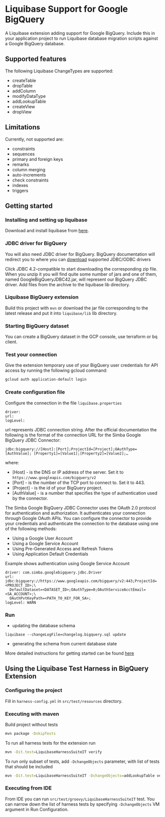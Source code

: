 # Liquibase Support for Google BigQuery

A Liquibase extension adding support for Google BigQuery.
Include this in your application project to run Liquibase database migration scripts
against a Google BigQuery database.

## Supported features

The following Liquibase ChangeTypes are supported:

- createTable
- dropTable
- addColumn
- modifyDataType
- addLookupTable
- createView
- dropView

## Limitations

Currently, not supported are:

- constraints
- sequences
- primary and foreign keys
- remarks
- column merging
- auto-increments
- check constraints
- indexes
- triggers

## Getting started

### Installing and setting up liquibase

Download and install liquibase from
[here](https://docs.liquibase.com/install/liquibase-windows.html).

### JDBC driver for BigQuery

You will also need JDBC driver for BigQuery.
BigQuery documentation will redirect you to where you can
[download](https://cloud.google.com/bigquery/docs/reference/odbc-jdbc-drivers)
supported JDBC/ODBC drivers

Click JDBC 4.2-compatible to start downloading the corresponding zip file.
When you unzip it you will find quite some number of jars and one of them,
named GoogleBigQueryJDBC42.jar,
will represent our BigQuery JDBC driver.
Add files from the archive to the liquibase lib directory.

### Liquibase BigQuery extension

Build this project with `mvn` or download the jar file
corresponding to the latest release and put it
into `liquibase/lib` lib directory.

### Starting BigQuery dataset

You can create a BigQuery dataset in the GCP console, use terraform or bq client.

### Test your connection

Give the extension temporary use of your BigQuery user credentials for API access
by running the following gcloud command:

```sh
gcloud auth application-default login
```

### Create configuration file

Configure the connection in the file `liquibase.properties`

```properties
driver:
url:
logLevel:
```

url represents JDBC connection string.
After the official documentation the following is the format of the
connection URL for the Simba Google BigQuery JDBC Connector:

`jdbc:bigquery://[Host]:[Port];ProjectId=[Project];OAuthType= [AuthValue];
[Property1]=[Value1];[Property2]=[Value2];…`

where:

- [Host] - is the DNS or IP address of the server.
Set it to `https://www.googleapis.com/bigquery/v2`
- [Port] - is the number of the TCP port to connect to. Set it to 443.
- [Project] - is the id of your BigQuery project.
- [AuthValue] - is a number that specifies the type of authentication
used by the connector.

The Simba Google BigQuery JDBC Connector uses the OAuth 2.0 protocol
for authentication and authorization.
It authenticates your connection through Google OAuth APIs.
You can configure the connector to provide your credentials
and authenticate the connection to the database using one of the
following methods:

- Using a Google User Account
- Using a Google Service Account
- Using Pre-Generated Access and Refresh Tokens
- Using Application Default Credentials

Example shows authentication using Google Service Account

```properties
driver: com.simba.googlebigquery.jdbc.Driver
url: jdbc:bigquery://https://www.googleapis.com/bigquery/v2:443;ProjectId=<PROJECT_ID>;\
  DefaultDataset=<DATASET_ID>;OAuthType=0;OAuthServiceAcctEmail=<SA_ACCOUNT>;\
  OAuthPvtKeyPath=<PATH_TO_KEY_FOR_SA>;
logLevel: WARN
```

### Run

- updating the database schema

```shell
liquibase --changeLogFile=changelog.bigquery.sql update
```

- generating the schema from current database state

More detailed instructions for getting started can be found
[here](https://medium.com/google-cloud/version-control-of-bigquery-schema-changes-with-liquibase-ddc7092d6d1d)

## Using the Liquibase Test Harness in BigQuery Extension

### Configuring the project

Fill in `harness-config.yml` in `src/test/resources` directory.

### Executing with maven

Build project without tests

```sh
mvn package -DskipTests
```

To run all harness tests for the extension run

```sh
mvn -Dit.test=LiquibaseHarnessSuiteIT verify
```

To run only subset of tests, add `-DchangeObjects` parameter,
with list of tests that should be included

```sh
mvn -Dit.test=LiquibaseHarnessSuiteIT -DchangeObjects=addLookupTable verify
 ```

### Executing from IDE

From IDE you can run `src/test/groovy/LiquibaseHarnessSuiteIT` test.
You can narrow down the list of harness tests by specifying `-DchangeObjects`
VM argument in Run Configuration.
